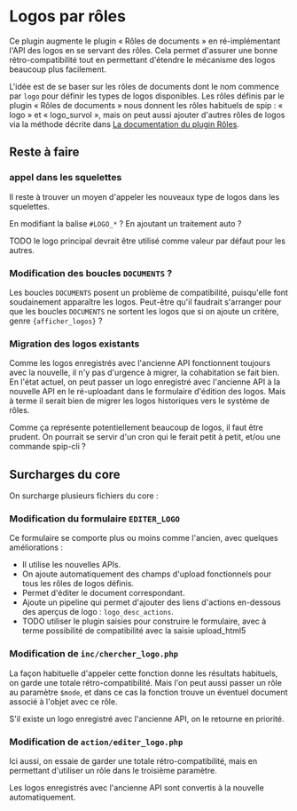 Logos par rôles
===============

Ce plugin augmente le plugin « Rôles de documents » en ré-implémentant l'API des logos en se servant des rôles.
Cela permet d'assurer une bonne rétro-compatibilité tout en permettant d'étendre le mécanisme des logos beaucoup plus facilement.

L'idée est de se baser sur les rôles de documents dont le nom commence par `logo` pour définir les types de logos disponibles.
Les rôles définis par le plugin « Rôles de documents » nous donnent les rôles habituels de spip : « logo » et « logo_survol », mais on peut aussi ajouter d'autres rôles de logos via la méthode décrite dans [La documentation du plugin Rôles](http://contrib.spip.net/Des-roles-sur-des-liens).

Reste à faire
-------------

### appel dans les squelettes ###

Il reste à trouver un moyen d'appeler les nouveaux type de logos dans les squelettes.

En modifiant la balise `#LOGO_*` ?
En ajoutant un traitement auto ?

TODO le logo principal devrait être utilisé comme valeur par défaut pour les autres.

### Modification des boucles `DOCUMENTS` ? ###

Les boucles `DOCUMENTS` posent un problème de compatibilité, puisqu'elle font soudainement apparaître les logos.
Peut-être qu'il faudrait s'arranger pour que les boucles `DOCUMENTS` ne sortent les logos que si on ajoute un critère, genre `{afficher_logos}` ?

### Migration des logos existants ###

Comme les logos enregistrés avec l'ancienne API fonctionnent toujours avec la nouvelle, il n'y pas d'urgence à migrer, la cohabitation se fait bien.
En l'état actuel, on peut passer un logo enregistré avec l'ancienne API à la nouvelle API en le ré-uploadant dans le formulaire d'édition des logos.
Mais à terme il serait bien de migrer les logos historiques vers le système de rôles.

Comme ça représente potentiellement beaucoup de logos, il faut être prudent.
On pourrait se servir d'un cron qui le ferait petit à petit, et/ou une commande spip-cli ?

Surcharges du core
------------------

On surcharge plusieurs fichiers du core :

### Modification du formulaire `EDITER_LOGO` ###

Ce formulaire se comporte plus ou moins comme l'ancien, avec quelques améliorations :

- Il utilise les nouvelles APIs.
- On ajoute automatiquement des champs d'upload fonctionnels pour tous les rôles de logos définis.
- Permet d'éditer le document correspondant.
- Ajoute un pipeline qui permet d'ajouter des liens d'actions en-dessous des aperçus de logo : `logo_desc_actions`.
- TODO utiliser le plugin saisies pour construire le formulaire, avec à terme possibilité de compatibilité avec la saisie upload_html5

### Modification de `inc/chercher_logo.php` ###

La façon habituelle d'appeler cette fonction donne les résultats habituels, on garde une totale rétro-compatibilité.
Mais l'on peut aussi passer un rôle au paramètre `$mode`, et dans ce cas la fonction trouve un éventuel document associé à l'objet avec ce rôle.

S'il existe un logo enregistré avec l'ancienne API, on le retourne en priorité.

### Modification de `action/editer_logo.php` ###

Ici aussi, on essaie de garder une totale rétro-compatibilité, mais en permettant d'utiliser un rôle dans le troisième paramètre.

Les logos enregistrés avec l'ancienne API sont convertis à la nouvelle automatiquement.

